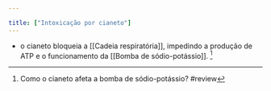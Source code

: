 ```yaml
---

title: ["Intoxicação por cianeto"]
---
```

+ o cianeto bloqueia a [[Cadeia respiratória]], impedindo a produção de ATP e o funcionamento da [[Bomba de sódio-potássio]].  [^368835]

[^368835]: Como o cianeto afeta a bomba de sódio-potássio?
#review 
